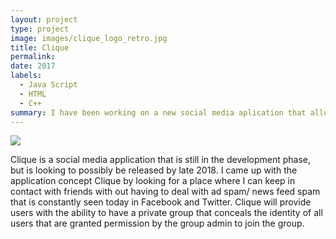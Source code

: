 ```yaml
---
layout: project
type: project
image: images/clique_logo_retro.jpg
title: Clique
permalink: 
date: 2017
labels:
  - Java Script
  - HTML
  - C++
summary: I have been working on a new social media aplication that allows for users to create personal virtual cliques with their friends, coworkers, employees, following, etc.
---
```


<img class="ui medium right floated rounded image" src="../images/clique_logo_retro.jpg">


Clique is a social media application that is still in the development phase, but is looking to possibly be released by late 2018. I came up with the application concept Clique by looking for a place where I can keep in contact with friends with out having to deal with ad spam/ news feed spam that is constantly seen today in Facebook and Twitter. Clique will provide users with the ability to have a private group that conceals the identity of all users that are granted permission by the group admin to join the group.

